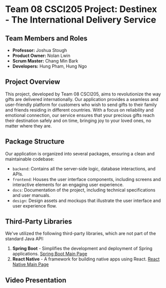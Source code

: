 # Team 08 CSCI205 Project: Destinex - The International Delivery Service

## Team Members and Roles

- **Professor:** Joshua Stough
- **Product Owner:** Nolan Lwin
- **Scrum Master:** Chang Min Bark
- **Developers:** Hung Pham, Hung Ngo

## Project Overview

This project, developed by Team 08 CSCI205, aims to revolutionize the way gifts are delivered internationally. Our application provides a seamless and user-friendly platform for customers who wish to send gifts to their family and friends residing in different countries. With a focus on reliability and emotional connection, our service ensures that your precious gifts reach their destination safely and on time, bringing joy to your loved ones, no matter where they are.

## Package Structure

Our application is organized into several packages, ensuring a clean and maintainable codebase:

- `backend`: Contains all the server-side logic, database interactions, and APIs.
- `frontend`: Houses the user interface components, including screens and interactive elements for an engaging user experience.
- `docs`: Documentation of the project, including technical specifications and user manuals.
- `design`: Design assets and mockups that illustrate the user interface and user experience flow.

## Third-Party Libraries

We've utilized the following third-party libraries, which are not part of the standard Java API:

1. **Spring Boot** - Simplifies the development and deployment of Spring applications. [Spring Boot Main Page](https://spring.io/projects/spring-boot)
2. **React Native** - A framework for building native apps using React. [React Native Main Page](https://reactnative.dev/)

## Video Presentation

